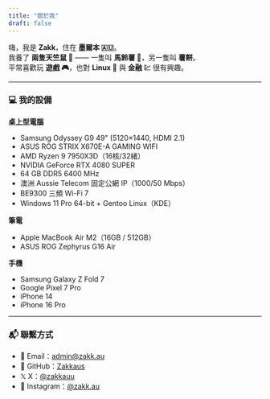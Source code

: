 ```yaml
---
title: "關於我"
draft: false
---
```


嗨，我是 **Zakk**，住在 **墨爾本 🇦🇺**。  
我養了 **兩隻天竺鼠 🐹** —— 一隻叫 **馬鈴薯 🥔**，另一隻叫 **薯餅**。  
平常喜歡玩 **遊戲 🎮**，也對 **Linux 🐧** 與 **金融 💹** 很有興趣。

---

### 💻 我的設備

**桌上型電腦**
- Samsung Odyssey G9 49" (5120×1440, HDMI 2.1)
- ASUS ROG STRIX X670E-A GAMING WIFI
- AMD Ryzen 9 7950X3D（16核/32緒）
- NVIDIA GeForce RTX 4080 SUPER
- 64 GB DDR5 6400 MHz
- 澳洲 Aussie Telecom 固定公網 IP（1000/50 Mbps）
- BE9300 三頻 Wi-Fi 7
- Windows 11 Pro 64-bit + Gentoo Linux（KDE）

**筆電**
- Apple MacBook Air M2（16GB / 512GB）
- ASUS ROG Zephyrus G16 Air

**手機**
- Samsung Galaxy Z Fold 7
- Google Pixel 7 Pro
- iPhone 14
- iPhone 16 Pro

---

### 📬 聯繫方式
- 📧 Email：[admin@zakk.au](mailto:admin@zakk.au)
- 🐙 GitHub：[Zakkaus](https://github.com/Zakkaus)
- 𝕏 X：[@zakkauu](https://x.com/zakkauu)
- 📸 Instagram：[@zakk.au](https://www.instagram.com/zakk.au/)
